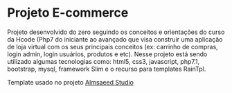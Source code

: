 # Projeto E-commerce

Projeto desenvolvido do zero seguindo os conceitos e orientações do curso da Hcode (Php7 do iniciante ao avançado que visa construir uma aplicação de loja virtual com os seus principais conceitos (ex: carrinho de compras, login admin, login usuários, produtos e etc). 
Nesse projeto está sendo utilizado algumas tecnologias como: html5, css3, javascript, php7.1, bootstrap, mysql, framework Slim e o recurso para templates RainTpl.

Template usado no projeto [Almsaeed Studio](https://almsaeedstudio.com)
